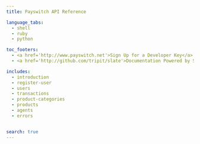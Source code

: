 ```yaml
---
title: Payswitch API Reference

language_tabs:
  - shell
  - ruby
  - python

toc_footers:
  - <a href='http://www.payswitch.net'>Sign Up for a Developer Key</a>
  - <a href='http://github.com/tripit/slate'>Documentation Powered by Slate</a>

includes:
  - introduction
  - register-user
  - users
  - transactions
  - product-categories
  - products
  - agents
  - errors


search: true
---
```

